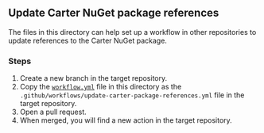 ## Update Carter NuGet package references

The files in this directory can help set up a workflow in other repositories to update references to the Carter NuGet package.

### Steps

1. Create a new branch in the target repository.
1. Copy the [`workflow.yml`](./workflow.yml) file in this directory as the `.github/workflows/update-carter-package-references.yml` file in the target repository.
1. Open a pull request.
1. When merged, you will find a new action in the target repository.
